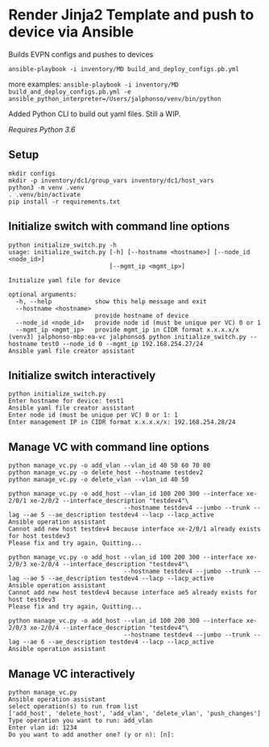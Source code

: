# Render Jinja2 Template and push to device via Ansible

Builds EVPN configs and pushes to devices

`ansible-playbook -i inventory/MD build_and_deploy_configs.pb.yml`

more examples:
`ansible-playbook -i inventory/MD build_and_deploy_configs.pb.yml -e ansible_python_interpreter=/Users/jalphonso/venv/bin/python`

Added Python CLI to build out yaml files. Still a WIP.

*Requires Python 3.6*

## Setup
```
mkdir configs
mkdir -p inventory/dc1/group_vars inventory/dc1/host_vars
python3 -m venv .venv
. .venv/bin/activate
pip install -r requirements.txt
```

## Initialize switch with command line options
```
python initialize_switch.py -h
usage: initialize_switch.py [-h] [--hostname <hostname>] [--node_id <node_id>]
                            [--mgmt_ip <mgmt_ip>]

Initialize yaml file for device

optional arguments:
  -h, --help            show this help message and exit
  --hostname <hostname>
                        provide hostname of device
  --node_id <node_id>   provide node id (must be unique per VC) 0 or 1
  --mgmt_ip <mgmt_ip>   provide mgmt_ip in CIDR format x.x.x.x/x
(venv3) jalphonso-mbp:ea-vc jalphonso$ python initialize_switch.py --hostname test0 --node_id 0 --mgmt_ip 192.168.254.27/24
Ansible yaml file creator assistant
```

## Initialize switch interactively
```
python initialize_switch.py
Enter hostname for device: test1
Ansible yaml file creator assistant
Enter node id (must be unique per VC) 0 or 1: 1
Enter management IP in CIDR format x.x.x.x/x: 192.168.254.28/24
```

## Manage VC with command line options
```
python manage_vc.py -o add_vlan --vlan_id 40 50 60 70 80
python manage_vc.py -o delete_host --hostname testdev2
python manage_vc.py -o delete_vlan --vlan_id 40 50

python manage_vc.py -o add_host --vlan_id 100 200 300 --interface xe-2/0/1 xe-2/0/2 --interface_description "testdev4"\
                                --hostname testdev4 --jumbo --trunk --lag --ae 5 --ae_description testdev4 --lacp --lacp_active
Ansible operation assistant
Cannot add new host testdev4 because interface xe-2/0/1 already exists for host testdev3
Please fix and try again, Quitting...

python manage_vc.py -o add_host --vlan_id 100 200 300 --interface xe-2/0/3 xe-2/0/4 --interface_description "testdev4"\
                                --hostname testdev4 --jumbo --trunk --lag --ae 5 --ae_description testdev4 --lacp --lacp_active
Ansible operation assistant
Cannot add new host testdev4 because interface ae5 already exists for host testdev3
Please fix and try again, Quitting...

python manage_vc.py -o add_host --vlan_id 100 200 300 --interface xe-2/0/3 xe-2/0/4 --interface_description "testdev4"\
                                --hostname testdev4 --jumbo --trunk --lag --ae 6 --ae_description testdev4 --lacp --lacp_active
Ansible operation assistant
```

## Manage VC interactively
```
python manage_vc.py
Ansible operation assistant
select operation(s) to run from list
['add_host', 'delete_host', 'add_vlan', 'delete_vlan', 'push_changes']
Type operation you want to run: add_vlan
Enter vlan id: 1234
Do you want to add another one? (y or n): [n]:
```
